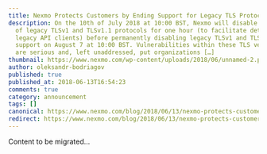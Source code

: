 ```yaml
---
title: Nexmo Protects Customers by Ending Support for Legacy TLS Protocols
description: On the 10th of July 2018 at 10:00 BST, Nexmo will disable support
  of legacy TLSv1 and TLSv1.1 protocols for one hour (to facilitate detection of
  legacy API clients) before permanently disabling legacy TLSv1 and TLSv1.1
  support on August 7 at 10:00 BST. Vulnerabilities within these TLS versions
  are serious and, left unaddressed, put organizations […]
thumbnail: https://www.nexmo.com/wp-content/uploads/2018/06/unnamed-2.png
author: oleksandr-bodriagov
published: true
published_at: 2018-06-13T16:54:23
comments: true
category: announcement
tags: []
canonical: https://www.nexmo.com/blog/2018/06/13/nexmo-protects-customers-by-ending-support-for-legacy-tls-protocols
redirect: https://www.nexmo.com/blog/2018/06/13/nexmo-protects-customers-by-ending-support-for-legacy-tls-protocols
---
```

Content to be migrated...
